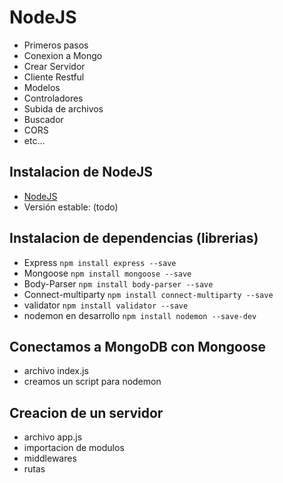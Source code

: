 # NodeJS

- Primeros pasos
- Conexion a Mongo
- Crear Servidor
- Cliente Restful
- Modelos
- Controladores
- Subida de archivos
- Buscador
- CORS
- etc...


## Instalacion de NodeJS

- [NodeJS](https://nodejs.org/es/download/)
- Versión estable: (todo)

## Instalacion de dependencias (librerias)

- Express ```npm install express --save```
- Mongoose ```npm install mongoose --save```
- Body-Parser ```npm install body-parser --save```
- Connect-multiparty ```npm install connect-multiparty --save```
- validator ```npm install validator --save```
- nodemon en desarrollo ```npm install nodemon --save-dev```


## Conectamos a MongoDB con Mongoose

- archivo index.js
- creamos un script para nodemon

## Creacion de un servidor

- archivo app.js
- importacion de modulos
- middlewares
- rutas